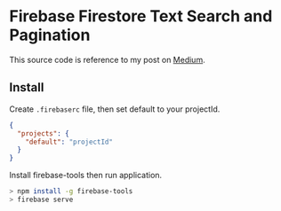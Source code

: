 # Firebase Firestore Text Search and Pagination

This source code is reference to my post on [Medium](https://medium.com/@ken11zer01/firebase-firestore-text-search-and-pagination-91a0df8131ef).

## Install


Create ```.firebaserc``` file, then set default to your projectId. 
```json
{
  "projects": {
    "default": "projectId"
  }
}
```

Install firebase-tools then run application.
```bash
> npm install -g firebase-tools
> firebase serve
```

